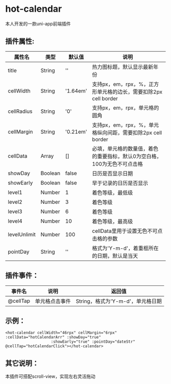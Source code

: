 # hot-calendar
本人开发的一款uni-app前端插件

## 插件属性:
|  属性名  |  类型  |  默认值  |  说明  |
|  ----  | ----  |  ----  | ----  |
|  title  |  String  |  ''  |  热力图标题，默认显示最新年份  |
|  cellWidth  |  String  |  '1.64em'  |  支持px，em，rpx，%，正方形单元格的边长，需要扣除2px cell border  |
|  cellRadius  |  String  |  '0'  |  支持px，em，rpx，单元格的圆角  |
|  cellMargin  |  String  |  '0.21em'  |  支持px，em，rpx，%，单元格纵向间距，需要扣除2px cell border  |
|  cellData  |  Array  |  []  |  必填，单元格的数量值，着色的重要指标，默认0为空白格，100为无色不可点击格  |
|  showDay  |  Boolean  |  false  |  日历是否显示日期  |
|  showEarly  |  Boolean  |  false  |  早于记录的日历是否显示  |
|  level1  |  Number  |  1  |  着色等级，最低级  |
|  level2  |  Number  |  3  |  着色等级  |
|  level3  |  Number  |  6  |  着色等级  |
|  level4  |  Number  |  10  |  着色等级，最高级  |
|  levelUnlimit  |  Number  |  100  |  cellData里用于设置无色不可点击格的参数  |
|  pointDay  |  String  |  ''  |  格式为'Y-m-d'，着重框所在的日期，默认是当天  |

## 插件事件：
|  事件名  |  说明  |  返回值  |
|  ----  | ----  |  ----  |
|  @cellTap  |  单元格点击事件  |  String，格式为'Y-m-d'，单元格日期  |

## 示例：
```
<hot-calendar cellWidth="46rpx" cellMargin="6rpx" :cellData="hotCalendarArr" :showDay="true"
					:showEarly="true" :pointDay="dateStr" @cellTap="hotCalendarClick"></hot-calendar>
```
          
## 其它说明：
本插件可搭配scroll-view，实现左右灵活拖动
